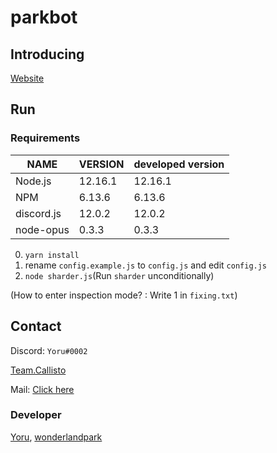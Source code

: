 # parkbot

## Introducing
[Website](https://callisto.team/projects/parkbot)

## Run
### Requirements
| NAME | VERSION | developed version |
|---|---|---|
| Node.js | 12.16.1 | 12.16.1 |
| NPM | 6.13.6 | 6.13.6 |
| discord.js | 12.0.2 | 12.0.2 |
| node-opus | 0.3.3 | 0.3.3 |

0. `yarn install`
1. rename `config.example.js` to `config.js` and edit `config.js`
2. `node sharder.js`(Run `sharder` unconditionally)

(How to enter inspection mode? : Write 1 in `fixing.txt`)

## Contact
Discord: `Yoru#0002`

[Team.Callisto](https://discord.gg/TbEtRFU)

Mail: [Click here](mailto:yoru@outlook.kr)

### Developer
[Yoru](https://yoru.pe.kr), [wonderlandpark](http://dev.wonderbot.xyz)

